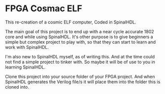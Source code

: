 # FPGA Cosmac ELF
This re-creation of a cosmic ELF computer, Coded in SpinalHDL.

The main goal of this project is to end up with a near cycle accurate 1802 core and while using SpinalHDL.
It's other purpose is to give beginners a simple but complex project to play with, so that they can start to learn and work with SpinalHDL.

I'm also new to SpinalHDL myself, as of writing this.  And at the time could not find a simple project to tinker with.
So maybe it will be of use to you in learning SpinalHDL.

Clone this project into your source folder of your FPGA project. And when SpinalHDL generates the Verilog file/s it will place them into the folder this is cloned into.  

